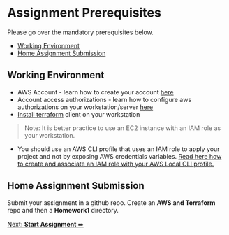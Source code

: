# Assignment Prerequisites
Please go over the mandatory prerequisites below.

* [Working Environment](#working-environment)
* [Home Assignment Submission](#home-assignment-submission)

## Working Environment
- AWS Account - learn how to create your account [here](../../materials/account.md)
- Account access authorizations - learn how to configure aws authorizations on your workstation/server [here](../../materials/account.md)
- [Install terraform](https://learn.hashicorp.com/tutorials/terraform/install-cli) client on your workstation
> Note: It is better practice to use an EC2 instance with an IAM role as your workstation.

- You should use an AWS CLI profile that uses an IAM role to apply your project and not by exposing AWS credentials variables.    [Read here how to create and associate an IAM role with your AWS Local CLI profile.](https://docs.aws.amazon.com/cli/latest/userguide/cli-configure-role.html)

## Home Assignment Submission
Submit your assignment in a github repo. Create an **AWS and Terraform** repo and then a **Homework1** directory.


[Next: **Start Assignment** ➡️](assignment-1.md)